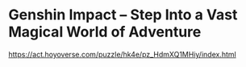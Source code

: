 # Genshin Impact – Step Into a Vast Magical World of Adventure
https://act.hoyoverse.com/puzzle/hk4e/pz_HdmXQ1MHiy/index.html
